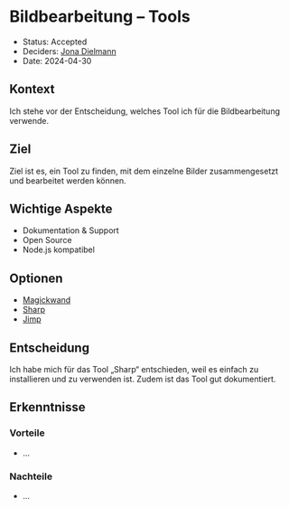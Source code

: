 # Bildbearbeitung – Tools

- Status: Accepted
- Deciders: [Jona Dielmann](https://github.com/jona-d01)
- Date: 2024-04-30

## Kontext

Ich stehe vor der Entscheidung, welches Tool ich für die Bildbearbeitung verwende.

## Ziel

Ziel ist es, ein Tool zu finden, mit dem einzelne Bilder zusammengesetzt und bearbeitet werden können.

## Wichtige Aspekte

- Dokumentation & Support
- Open Source
- Node.js kompatibel

## Optionen

- [Magickwand](https://github.com/qzaidi/magickwand)
- [Sharp](https://github.com/lovell/sharp)
- [Jimp](https://github.com/jimp-dev/jimp)

## Entscheidung

Ich habe mich für das Tool „Sharp“ entschieden, weil es einfach zu installieren und zu verwenden ist. Zudem ist das Tool gut dokumentiert.

## Erkenntnisse

### Vorteile

- ...

### Nachteile

- ...